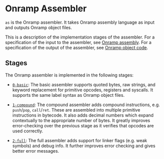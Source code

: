 # Onramp Assembler

`as` is the Onramp assembler. It takes Onramp assembly language as input and outputs Onramp object files.

This is a description of the implementation stages of the assembler. For a specification of the input to the assembler, see [Onramp assembly](../../docs/assembly.md). For a specification of the output of the assembler, see [Onramp object code](../../docs/object-file.md).



## Stages

The Onramp assembler is implemented in the following stages:

- [`0-basic`](0-basic/): The basic assembler supports quoted bytes, raw strings, and keyword replacement for primitive opcodes, registers and syscalls. It supports the same label syntax as Onramp object files.

- [`1-compound`](1-compound/): The compound assembler adds compound instructions, e.g. `push`/`pop`, `call`/`ret`. These are assembled into multiple primitive instructions in bytecode. It also adds decimal numbers which expand contextually to the appropriate number of bytes. It greatly improves error-checking over the previous stage as it verifies that opcodes are used correctly.

- [`2-full`](2-full/): The full assembler adds support for linker flags (e.g. weak symbols) and debug info. It further improves error checking and gives better error messages.

